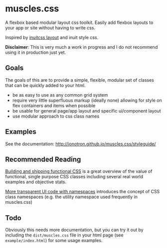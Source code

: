 muscles.css
===========

A flexbox based modular layout css toolkit. Easily add flexbox layouts to your
app or site without having to write css.

Inspired by [inuitcss layout](https://github.com/inuitcss/objects.layout) and
inuit style css.

**Disclaimer**: This is very much a work in progress and I do not recommend
using it in production just yet.

Goals
-----

The goals of this are to provide a simple, flexible, modular set of classes
that can be quickly added to your html. 

* be as easy to use as any common grid system
* require very little superfluous markup (ideally none) allowing for style on 
  flex containers and items when possible
* be usable for general page/app layout and specific ui/component layout
* use modular approach to css class names

Examples
--------

See the documentation: http://jonotron.github.io/muscles.css/styleguide/

Recommended Reading
-------------------

[Building and shipping functional CSS](https://blog.colepeters.com/building-and-shipping-functional-css/) is a great overview of the value of functional, single purpose CSS classes including several real world examples and objective stats.

[More transparent UI code with namespaces](http://csswizardry.com/2015/03/more-transparent-ui-code-with-namespaces/) introduces the concept of CSS class namespaces (e.g. the utility namespace used frequently in muscles.css)

Todo
----

Obviously this needs more documentation, but you can try it out by including
the `dist/muscles.css` file in your html page (see `example/index.html`) for
some usage examples.
